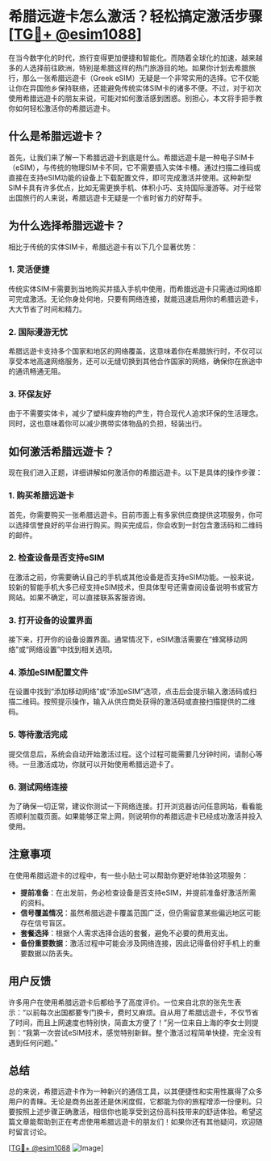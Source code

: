 # 希腊远遊卡怎么激活？轻松搞定激活步骤[[TG💪+ @esim1088](https://t.me/s/esim1088)]

在当今数字化的时代，旅行变得更加便捷和智能化。而随着全球化的加速，越来越多的人选择前往欧洲，特别是希腊这样的热门旅游目的地。如果你计划去希腊旅行，那么一张希腊远遊卡（Greek eSIM）无疑是一个非常实用的选择。它不仅能让你在异国他乡保持联络，还能避免传统实体SIM卡的诸多不便。不过，对于初次使用希腊远遊卡的朋友来说，可能对如何激活感到困惑。别担心，本文将手把手教你如何轻松激活你的希腊远遊卡。

## 什么是希腊远遊卡？

首先，让我们来了解一下希腊远遊卡到底是什么。希腊远遊卡是一种电子SIM卡（eSIM），与传统的物理SIM卡不同，它不需要插入实体卡槽。通过扫描二维码或直接在支持eSIM功能的设备上下载配置文件，即可完成激活并使用。这种新型SIM卡具有许多优点，比如无需更换手机、体积小巧、支持国际漫游等。对于经常出国旅行的人来说，希腊远遊卡无疑是一个省时省力的好帮手。

## 为什么选择希腊远遊卡？

相比于传统的实体SIM卡，希腊远遊卡有以下几个显著优势：

### 1. 灵活便捷

传统实体SIM卡需要到当地购买并插入手机中使用，而希腊远遊卡只需通过网络即可完成激活。无论你身处何地，只要有网络连接，就能迅速启用你的希腊远遊卡，大大节省了时间和精力。

### 2. 国际漫游无忧

希腊远遊卡支持多个国家和地区的网络覆盖，这意味着你在希腊旅行时，不仅可以享受本地高速网络服务，还可以无缝切换到其他合作国家的网络，确保你在旅途中的通讯畅通无阻。

### 3. 环保友好

由于不需要实体卡，减少了塑料废弃物的产生，符合现代人追求环保的生活理念。同时，这也意味着你可以减少携带实体物品的负担，轻装出行。

## 如何激活希腊远遊卡？

现在我们进入正题，详细讲解如何激活你的希腊远遊卡。以下是具体的操作步骤：

### 1. 购买希腊远遊卡

首先，你需要购买一张希腊远遊卡。目前市面上有多家供应商提供这项服务，你可以选择信誉良好的平台进行购买。购买完成后，你会收到一封包含激活码和二维码的邮件。

### 2. 检查设备是否支持eSIM

在激活之前，你需要确认自己的手机或其他设备是否支持eSIM功能。一般来说，较新的智能手机大多已经支持eSIM技术，但具体型号还需查阅设备说明书或官方网站。如果不确定，可以直接联系客服咨询。

### 3. 打开设备的设置界面

接下来，打开你的设备设置界面。通常情况下，eSIM激活需要在“蜂窝移动网络”或“网络设置”中找到相关选项。

### 4. 添加eSIM配置文件

在设置中找到“添加移动网络”或“添加eSIM”选项，点击后会提示输入激活码或扫描二维码。按照提示操作，输入从供应商处获得的激活码或直接扫描提供的二维码。

### 5. 等待激活完成

提交信息后，系统会自动开始激活过程。这个过程可能需要几分钟时间，请耐心等待。一旦激活成功，你就可以开始使用希腊远遊卡了。

### 6. 测试网络连接

为了确保一切正常，建议你测试一下网络连接。打开浏览器访问任意网站，看看能否顺利加载页面。如果能够正常上网，则说明你的希腊远遊卡已经成功激活并投入使用。

## 注意事项

在使用希腊远遊卡的过程中，有一些小贴士可以帮助你更好地体验这项服务：

- **提前准备**：在出发前，务必检查设备是否支持eSIM，并提前准备好激活所需的资料。
- **信号覆盖情况**：虽然希腊远遊卡覆盖范围广泛，但仍需留意某些偏远地区可能存在信号盲区。
- **套餐选择**：根据个人需求选择合适的套餐，避免不必要的费用支出。
- **备份重要数据**：激活过程中可能会涉及网络连接，因此记得备份好手机上的重要数据以防丢失。

## 用户反馈

许多用户在使用希腊远遊卡后都给予了高度评价。一位来自北京的张先生表示：“以前每次出国都要专门换卡，费时又麻烦。自从用了希腊远遊卡，不仅节省了时间，而且上网速度也特别快，简直太方便了！”另一位来自上海的李女士则提到：“我第一次尝试eSIM技术，感觉特别新鲜。整个激活过程简单快捷，完全没有遇到任何问题。”

## 总结

总的来说，希腊远遊卡作为一种新兴的通信工具，以其便捷性和实用性赢得了众多用户的青睐。无论是商务出差还是休闲度假，它都能为你的旅程增添一份便利。只要按照上述步骤正确激活，相信你也能享受到这份高科技带来的舒适体验。希望这篇文章能帮助到正在考虑使用希腊远遊卡的朋友们！如果你还有其他疑问，欢迎随时留言讨论。

[[TG💪+ @esim1088](https://t.me/s/esim1088) ![Image](https://i.postimg.cc/4NQfJmqS/Snipaste-2025-05-13-00-14-12.png)]